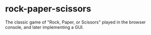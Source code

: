 # rock-paper-scissors
The classic game of "Rock, Paper, or Scissors" played in the browser console, and later implementing a GUI.
